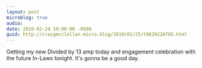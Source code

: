 ```yaml
---
layout: post
microblog: true
audio: 
date: 2010-02-24 19:00:00 -0500
guid: http://craigmcclellan.micro.blog/2010/02/25/t9629220785.html
---
```

Getting my new Divided by 13 amp today and engagement celebration with the future In-Laws tonight.  It's gonna be a good day.
